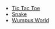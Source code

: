 - [Tic Tac Toe](https://github.com/ZacharyPatten/dotnet-console-games/tree/master/Tic%20Tac%20Toe)
- [Snake](https://github.com/ZacharyPatten/dotnet-console-games/tree/master/Snake)
- [Wumpus World](https://github.com/ZacharyPatten/dotnet-console-games/tree/master/Wumpus%20World)
